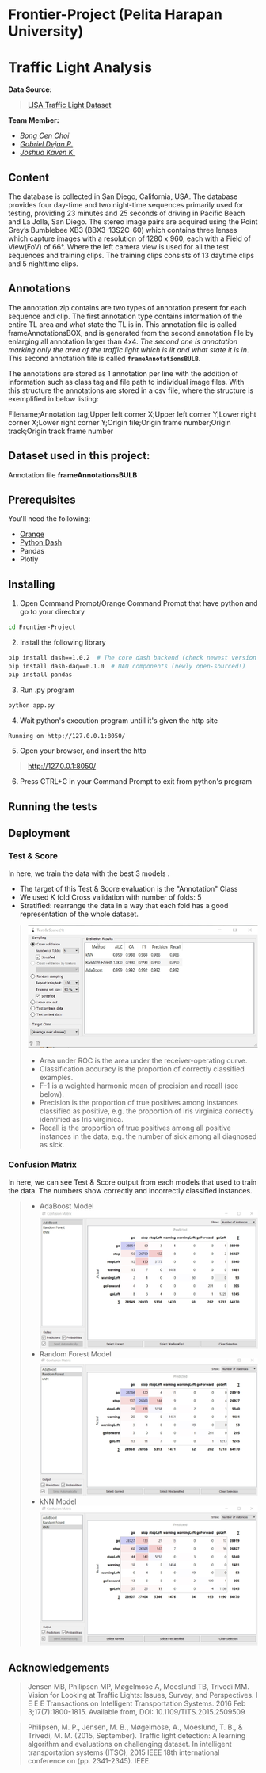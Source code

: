 # Frontier-Project (Pelita Harapan University)
# Traffic Light Analysis
**Data Source:**
> [LISA Traffic Light Dataset](https://www.kaggle.com/mbornoe/lisa-traffic-light-dataset)

**Team Member:**
  - [_Bong Cen Choi_](https://github.com/Bongcen)
  - [_Gabriel Dejan P._](https://github.com/gabrieldejan17)
  - [_Joshua Kaven K._](https://github.com/Nevaks)

## Content
The database is collected in San Diego, California, USA. The database provides four day-time and two night-time sequences primarily used for testing, providing 23 minutes and 25 seconds of driving in Pacific Beach and La Jolla, San Diego. The stereo image pairs are acquired using the Point Grey’s Bumblebee XB3 (BBX3-13S2C-60) which contains three lenses which capture images with a resolution of 1280 x 960, each with a Field of View(FoV) of 66°. Where the left camera view is used for all the test sequences and training clips. The training clips consists of 13 daytime clips and 5 nighttime clips.

## Annotations
The annotation.zip contains are two types of annotation present for each sequence and clip. The first annotation type contains information of the entire TL area and what state the TL is in. This annotation file is called frameAnnotationsBOX, and is generated from the second annotation file by enlarging all annotation larger than 4x4. *The second one is annotation marking only the area of the traffic light which is lit and what state it is in*. This second annotation file is called **`frameAnnotationsBULB`**.

The annotations are stored as 1 annotation per line with the addition of information such as class tag and file path to individual image files. With this structure the annotations are stored in a csv file, where the structure is exemplified in below listing:

Filename;Annotation tag;Upper left corner X;Upper left corner Y;Lower right corner X;Lower right corner Y;Origin file;Origin frame number;Origin track;Origin track frame number

## Dataset used in this project: 
Annotation file **frameAnnotationsBULB**
 
## Prerequisites
You'll need the following:
- [Orange](https://orange.biolab.si/download)
- [Python Dash](https://dash.plot.ly/)
- Pandas
- Plotly

## Installing
1. Open Command Prompt/Orange Command Prompt that have python and go to your directory
```bash
cd Frontier-Project
```
2. Install the following library
```bash
pip install dash==1.0.2  # The core dash backend (check newest version on dash.plot.ly)
pip install dash-daq==0.1.0  # DAQ components (newly open-sourced!)
pip install pandas
```
3. Run .py program
  ```bash
  python app.py
  ```
4. Wait python's execution program untill it's given the http site
  ```bash
  Running on http://127.0.0.1:8050/
  ```
5. Open your browser, and insert the http
>http://127.0.0.1:8050/
6. Press CTRL+C in your Command Prompt to exit from python's program

## Running the tests

## Deployment
### Test & Score
In here, we train the data with the best 3 models .
- The target of this Test & Score evaluation is the "Annotation" Class
- We used K fold Cross validation with number of folds: 5
- Stratified: rearrange the data in a way that each fold has a good representation of the whole dataset.
>![testscore](https://github.com/Bongcen/Frontier-Project/blob/master/Orange%20Documentation/Test%26Score.jpg)
>- Area under ROC is the area under the receiver-operating curve.
>- Classification accuracy is the proportion of correctly classified examples.
>- F-1 is a weighted harmonic mean of precision and recall (see below).
>- Precision is the proportion of true positives among instances classified as positive, e.g. the proportion of Iris virginica correctly identified as Iris virginica.
>- Recall is the proportion of true positives among all positive instances in the data, e.g. the number of sick among all diagnosed as sick.

### Confusion Matrix
In here, we can see Test & Score output from each models that used to train the data. The numbers show correctly and incorrectly classified instances.
>- AdaBoost Model 
![adaboost](https://github.com/Bongcen/Frontier-Project/blob/master/Orange%20Documentation/confusionMatrix(Adaboost).jpg)
>- Random Forest Model 
![randomforest](https://github.com/Bongcen/Frontier-Project/blob/master/Orange%20Documentation/confusionMatrix(RandomForest).jpg)
>- kNN Model 
![knn](https://github.com/Bongcen/Frontier-Project/blob/master/Orange%20Documentation/confusionMatrix(KNN).jpg)

## Acknowledgements
> Jensen MB, Philipsen MP, Møgelmose A, Moeslund TB, Trivedi MM. Vision for Looking at Traffic Lights: Issues, Survey, and Perspectives. I E E E Transactions on Intelligent Transportation Systems. 2016 Feb 3;17(7):1800-1815. Available from, DOI: 10.1109/TITS.2015.2509509

> Philipsen, M. P., Jensen, M. B., Møgelmose, A., Moeslund, T. B., & Trivedi, M. M. (2015, September). Traffic light detection: A learning algorithm and evaluations on challenging dataset. In intelligent transportation systems (ITSC), 2015 IEEE 18th international conference on (pp. 2341-2345). IEEE.
